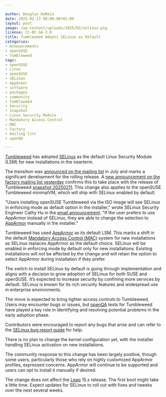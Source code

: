 ```yaml
---

author: Douglas DeMaio
date: 2025-02-13 08:00:00+01:00
layout: post
image: /wp-content/uploads/2025/02/selinux.png
license: CC-BY-SA-3.0
title: Tumbleweed Adopts SELinux as Default
categories:
- Announcements
- openSUSE
- Tumbleweed
tags:
- openSUSE
- Linux
- openSUSE
- SELinux
- AppArmor
- software
- packages
- community
- Tumbleweed
- Security
- snapshot
- Linux Security Module
- Mandatory Access Control
- MAC
- Factory
- mailing list
- openQA

---
```


[Tumbleweed](https://get.opensuse.org/tumbleweed/) has adopted [SELinux](https://github.com/SELinuxProject) as the default Linux Security Module (LSM) for new installations in the nearterm. 

The transition was [announced on the mailing list](https://lists.opensuse.org/archives/list/factory@lists.opensuse.org/thread/YN4TCBCU4A2V5G2MWR5EWYF46267BO7F/) in July and marks a significant development for the rolling release. A [new announcement on the factory mailing list yesterday](https://lists.opensuse.org/archives/list/factory@lists.opensuse.org/thread/G3W5NIY3OKRBHPHWTPYEUPSS4LKZN77N/) confirms this to take place with the release of Tumbleweed [snapshot 20250211](https://lists.opensuse.org/archives/list/factory@lists.opensuse.org/thread/MW6KJ6BOGCQ3USLKHSNSI3DX6MB4DSSM/). This change also applies to the openSUSE Tumbleweed minimalVM, which will ship with SELinux enabled by default.

"Users installing openSUSE Tumbleweed via the ISO image will see SELinux in enforcing mode as default option in the installer," wrote SELinux Security Engineer Cathy Hu in the [email announcement](https://lists.opensuse.org/archives/list/factory@lists.opensuse.org/thread/G3W5NIY3OKRBHPHWTPYEUPSS4LKZN77N/). "If the user prefers to use AppArmor instead of SELinux, they are able to change the selection to [AppArmor](https://apparmor.net/) manually in the installer."

Tumbleweed has used [AppArmor](https://apparmor.net/) as its default LSM. This marks a shift in the default [Mandatory Access Control (MAC)](https://en.wikipedia.org/wiki/Mandatory_access_control) system for new installations as SELinux replaces AppArmor as the default choice. SELinux will be enabled in enforcing mode by default only for new installations. Existing installations will not be affected by the change and will retain the option to select AppArmor during installation if they prefer. 

The switch to install SELinux by default is going through implementation and aligns with a decision to grow adoption of SELinux for both SUSE and openSUSE. It’s expected to increase security by confining more services by default.
SELinux is known for its rich security features and widespread use in enterprise environments. 

The move is expected to bring tighter access controls to Tumbleweed. Users may encounter bugs or issues, but [openQA](https://openqa.opensuse.org/) tests for Tumbleweed have played a key role in identifying and resolving potential problems in the early adoption phase. 

Contributors were encouraged to report any bugs that arise and can refer to the [SELinux bug report guide](https://en.opensuse.org/openSUSE:Bugreport_SELinux) for help.

There is no plan to change the kernel configuration yet, with the installer handling SELinux activation on new installations.

The community response to this change has been largely positive, though some users, particularly those who rely on highly customized AppArmor profiles, expressed concerns. AppArmor will continue to be supported and users can opt to install it manually if desired.

The change does not affect the [Leap](https://get.opensuse.org/leap/) 15.x release. The first boot might take a little time. Expect updates for SELinux to roll out with fixes and tweeks over the next several weeks.

<meta name="openSUSE, Tumbleweed, Developers, SELinux, AppArmor, MAC, Linux" content="HTML,CSS,XML,JavaScript">



